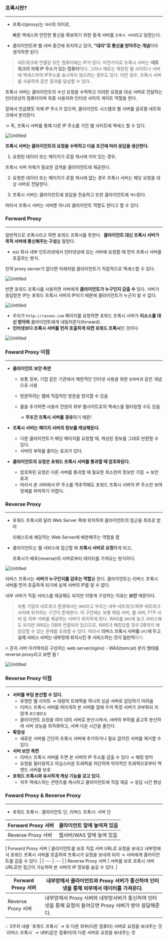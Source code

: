 ### 프록시란?

---

- 프록시(proxy)는 `대리`의 의미로,
    
    빠른 액세스와 안전한 통신을 확보하기 위한 중계 서버를 `프록시 서버`라고 일컫는다. 
    
- 클라이언트와 웹 서버 중간에 위치하고 있어, **"대리"로 통신을 받아주는 개념**이라 생각하면 된다.

> 네트워크에 연결된 모든 컴퓨터에는 IP가 있다. 
> 마찬가지로 프록시 서버는 **네트워크의 자체 IP 주소가 있는 컴퓨터**이다. 
> 그러나 때로는 제한된 웹 사이트나 서버에 액세스하여 IP주소를 표시하지 않으려는 경우도 있다. 
> 이런 경우, 프록시 서버를 사용하여 같은 결과를 달성할 수 있다.

프록시 서버는 클라이언트의 수신 요청을 수락하고 이러한 요청을 대상 서버로 전달하는 
인터넷상의 컴퓨터이며 최종 사용자와 인터넷 사이의 게이트 역할을 한다. 

앞에서 언급했듯 자체 IP 주소가 있으며, 클라이언트 시스템과 웹 서버를 글로벌 네트워크에서 분리한다.

→ 즉, 프록시 서버를 통해 다른 IP 주소를 가진 웹 사이트에 액세스 할 수 있다.

![Untitled](https://prod-files-secure.s3.us-west-2.amazonaws.com/f1912130-0409-4e90-a90f-6091ae253e73/54c27967-c1f4-4633-9c43-bc29e9f26128/Untitled.png)

**프록시 서버는 클라이언트의 요청을 수락하고 다음 조건에 따라 응답을 생산한다.**

1.   요청된 데이터 또는 페이지가 로컬 캐시에 이미 있는 경우, 

프록시 서버 자체가 필요한 검색을 클라이언트에 제공한다.

2. 요청한 데이터 또는 페이지가 로컬 캐시에 없는 경우 프록시 서버는 해당 요청을 대상 서버로 전달한다.

3. 프록시 서버는 클라이언트에 응답을 전송하고 또한 클라이언트에 `캐시`된다.

따라서 프록시 서버는 서버뿐 아니라 클라이언트 역할도 한다고 할 수 있다.

### Forward Proxy

---

일반적으로 프록시라고 하면 포워드 프록시를 뜻한다. 
**클라이언트 대신 프록시 서버가 목적 서버에 통신해주는 구성**을 말한다.

- ex) 회사 내부 인트라넷에서 인터넷상에 있는 서버에 요청할 때 먼저 프록시 서버를 호출하는 방식.

만약 proxy server가 없다면 아래처럼 클라이언트가 직접적으로 액세스할 수 있다.

![Untitled](https://prod-files-secure.s3.us-west-2.amazonaws.com/f1912130-0409-4e90-a90f-6091ae253e73/7a1f3454-d7b1-48e8-8f6c-ff5f00fae371/Untitled.png)

반면 포워드 프록시를 사용하면 서버에게 **클라이언트가 누구인지 감출 수** 있다. 
서버가 응답받은 IP는 포워드 프록시 서버의 IP이기 때문에 클라이언트가 누군지 알 수 없다.

![Untitled](https://prod-files-secure.s3.us-west-2.amazonaws.com/f1912130-0409-4e90-a90f-6091ae253e73/ede4b9d0-e4a3-423e-b782-5d5344c47c21/Untitled.png)

- 우리가 `http://racoon.com` 페이지를 요청하면 포워드 프록시 서버가 **리소스를 대신 받아와** 클라이언트에게 내밀어준다(forward).
- **인터넷보다 프록시 서버를 먼저 호출하게 되면 포워드 프록시**인 것이다.

![Untitled](https://prod-files-secure.s3.us-west-2.amazonaws.com/f1912130-0409-4e90-a90f-6091ae253e73/b35ee9c9-0f56-4cdd-8057-821e57f579d2/Untitled.png)

### Foward Proxy 이점

---

- **클라이언트 보안 측면**
    - 보통 정부, 기업 같은 기관에서 제한적인 인터넷 사용을 위한 `방화벽`과 같은 개념으로 사용
    - 방문하려는 웹에 직접적인 방문을 방지할 수 있음
    - 룰을 추가하면 사용자 전원의 외부 웹사이트로의 액세스를 필터링할 수도 있음
        
        → **무조건 프록시 서버를 경유**하기 때문!
        
- **프록시 서버는 페이지 서버의 정보를 캐싱해둔다.**
    - 다른 클라이언트가 해당 페이지를 요청할 때, 캐싱된 정보를 그대로 반환할 수 있다.
    - 서버의 부하를 줄이는 효과가 있다.
- **클라이언트의 요청은 포워드 프록시 서버를 통과할 때 암호화된다.**
    - 암호화된 요청은 다른 서버를 통과할 때 필요한 최소한의 정보만 가짐 → 보안 효과
    - 따라서 본 서버에서 IP 주소를 역추적해도 포워드 프록시 서버의 IP 주소만 보여 정체를 파악하기 어렵다.

### Reverse Proxy

---

- 포워드 프록시와 달리 Web Server 쪽에 위치하여 클라이언트의 접근을 최초로 받아
    
    리퀘스트에 해당하는 Web Server에 배분해주는 역할을 함
    
- 클라이언트는 웹 서비스에 접근할 때 **프록시 서버로 요청**하게 되고,
    
    프록시가 배후(reverse)의 서버로부터 데이터를 가져오는 방식이다.
    

![Untitled](https://prod-files-secure.s3.us-west-2.amazonaws.com/f1912130-0409-4e90-a90f-6091ae253e73/938e2fb1-1d09-42ae-9bbf-2a946c9b9457/Untitled.png)

리버스 프록시는 **서버가 누구인지를 감추는 역할**을 한다. 
클라이언트는 리버스 프록시 서버를 먼저 호출하게 되기에 실제 서버의 IP를 알 수 없다.

내부 서버가 직접 서비스를 제공해도 되지만 이렇게 구성하는 이유는 **보안** 때문이다.

> 보통 기업의 네트워크 환경에서는 `DMZ`라고 부르는 내부 네트워크/외부 네트워크 사이에 위치하는 구간이 존재한다. 
> 이 구간에는 보통 메일 서버, 웹 서버, FTP 서버 등 외부 서버를 제공하는 서버가 위치하게 된다.
> WAS를 `DMZ`에 놓고 서비스해도 되지만 WAS는 DB와 연결되어 있으므로, WAS가 해킹당할 경우 DB까지 해킹당할 수 있는 문제를 초래할 수 있다. 
> 따라서 **리버스 프록시 서버를** `DMZ`**에 두고 실제 서비스 서버는 내부망에 위치시킨 후 서비스하는 것이 일반적**이다.

<aside>
🔥 흔히 서버 아키텍처로 구성하는 web server(nginx) - WAS(tomcat) 분리 형태를 reverse proxy라고 보면 됨 !
</aside>

![Untitled](https://prod-files-secure.s3.us-west-2.amazonaws.com/f1912130-0409-4e90-a90f-6091ae253e73/6063c163-aeb8-4b27-a71c-a7e0dad5b85b/Untitled.png)

### Reverse Proxy 이점

---

- **서버를 부담 분산할 수 있다.**
    - 유명한 웹 사이트 → 대량의 트래픽을 하나의 싱글 서버로 감당하기 어려움
    - 리버스 프록시 서버를 여러개의 본 서버들 앞에 두어 특정 서버가 과부화되 지 않게 `로드밸런싱`
    - 클라이언트 요청을 여러 대의 서버로 분산시켜서, 
    서버의 부하를 골고루 분산하여 서버 성능을 최적화하고, 서버 다운 시간을 줄인다.
- **확장성**
    - 새로운 서버를 간단히 프록시 서버에 추가하거나 필요 없어진 서버를 제거할 수 있다.
- **서버 보안 측면**
    - 리버스 프록시 서버를 두면 본 서버의 IP 주소를 감출 수 있다 → 해킹 방어
    - 요청을 필터링하고 의심스러운 트래픽을 차단하여 악의적인 트래픽으로부터 백엔드 서버를 보호
- **포워드 프록시와 유사하게 캐싱 기능을 갖고 있다.**
    - 자주 액세스하는 콘텐츠를 캐시하고 클라이언트에 직접 제공 → 응답 시간 향상

### Foward Proxy & Reverse Proxy

---

- 포워드 프록시 : 클라이언트 단, 리버스 프록시: 서버 단

| Forward Proxy 서버 | 클라이언트 앞에 놓여져 있음 |
| --- | --- |
| Reverse Proxy 서버 | 웹서버/WAS 앞에 놓여 있음 |

| Forward Proxy 서버 | 클라이언트를 보호
직접 서버 URL로 요청을 보내고 내부망에서 포워드 프록시 서버를 호출하여 프록시가 요청을 보내게 되어 → 서버에게 클라이언트를 감출 수 있다. |
| --- | --- |
| Reverse Proxy 서버 | 서버를 보호
프록시 서버 URL로만 접근이 가능하여 본 서버의 IP 정보를 숨길 수 있다. |

| Forward Proxy 서버 | 내부망에서 클라이언트와 Proxy 서버가 통신하여 인터넷을 통해 외부에서 데이터를 가져온다. |
| --- | --- |
| Reverse Proxy 서버 | 내부망에서 Proxy 서버와 내부망서버가 통신하여 인터넷을 통해 요청이 들어오면 Proxy 서버가 받아 응답해준다. |

<aside>
💡 3주차 내용
`포워드 프록시` → 또 다른 외부(다른 컴퓨터) 서버로 요청을 보내주는 것
`리버스 프록시` → 내부(같은 컴퓨터)의 다른 서버로 요청을 보내주는 것
</aside>